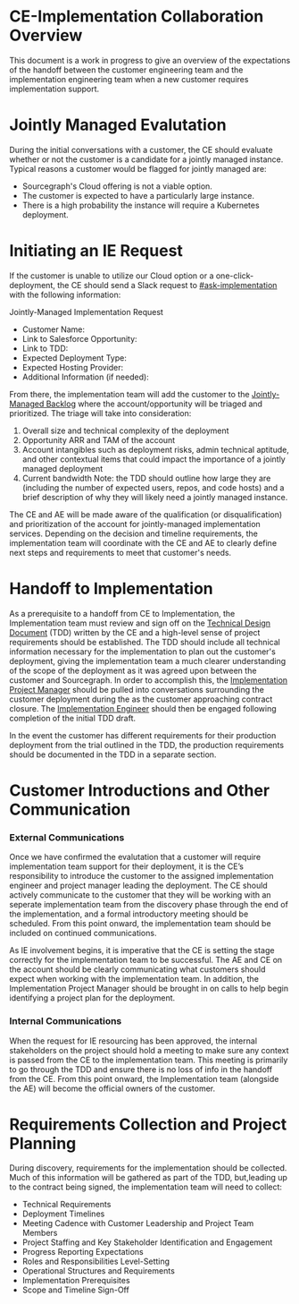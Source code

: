 # CE-Implementation Collaboration Overview

This document is a work in progress to give an overview of the expectations of the handoff between the customer engineering team and the implementation engineering team when a new customer requires implementation support.

# Jointly Managed Evalutation

During the initial conversations with a customer, the CE should evaluate whether or not the customer is a candidate for a jointly managed instance. Typical reasons a customer would be flagged for jointly managed are:

- Sourcegraph's Cloud offering is not a viable option.
- The customer is expected to have a particularly large instance.
- There is a high probability the instance will require a Kubernetes deployment.

# Initiating an IE Request

If the customer is unable to utilize our Cloud option or a one-click-deployment, the CE should send a Slack request to [#ask-implementation](https://sourcegraph.slack.com/archives/C0418GDBT7S) with the following information:

Jointly-Managed Implementation Request

- Customer Name:
- Link to Salesforce Opportunity:
- Link to TDD:
- Expected Deployment Type:
- Expected Hosting Provider:
- Additional Information (if needed):

From there, the implementation team will add the customer to the [Jointly-Managed Backlog](https://docs.google.com/spreadsheets/d/1v36cFlcWGEGENKGGTsElCEP4_ZhIQd2mhgpwDxRPtGM/edit#gid=0) where the account/opportunity will be triaged and prioritized. The triage will take into consideration:

1. Overall size and technical complexity of the deployment
2. Opportunity ARR and TAM of the account
3. Account intangibles such as deployment risks, admin technical aptitude, and other contextual items that could impact the importance of a jointly managed deployment
4. Current bandwidth
   Note: the TDD should outline how large they are (including the number of expected users, repos, and code hosts) and a brief description of why they will likely need a jointly managed instance.

The CE and AE will be made aware of the qualification (or disqualification) and prioritization of the account for jointly-managed implementation services. Depending on the decision and timeline requirements, the implementation team will coordinate with the CE and AE to clearly define next steps and requirements to meet that customer's needs.

# Handoff to Implementation

As a prerequisite to a handoff from CE to Implementation, the Implementation team must review and sign off on the [Technical Design Document](https://docs.google.com/document/d/1vjETRXdUtLSTRrnMAuN6aEbR_Xx0qHacONrnI0zoPyc/edit#heading=h.y9pic5x93a9l) (TDD) written by the CE and a high-level sense of project requirements should be established. The TDD should include all technical information necessary for the implementation to plan out the customer's deployment, giving the implementation team a much clearer understanding of the scope of the deployment as it was agreed upon between the customer and Sourcegraph. In order to accomplish this, the [Implementation Project Manager](../tpm/index.md) should be pulled into conversations surrounding the customer deployment during the as the customer approaching contract closure. The [Implementation Engineer](index.md) should then be engaged following completion of the initial TDD draft.

In the event the customer has different requirements for their production deployment from the trial outlined in the TDD, the production requirements should be documented in the TDD in a separate section.

# Customer Introductions and Other Communication

### External Communications

Once we have confirmed the evalutation that a customer will require implementation team support for their deployment, it is the CE’s responsibility to introduce the customer to the assigned implementation engineer and project manager leading the deployment. The CE should actively communicate to the customer that they will be working with an seperate implementation team from the discovery phase through the end of the implementation, and a formal introductory meeting should be scheduled. From this point onward, the implementation team should be included on continued communications.

As IE involvement begins, it is imperative that the CE is setting the stage correctly for the implementation team to be successful. The AE and CE on the account should be clearly communicating what customers should expect when working with the implementation team. In addition, the Implementation Project Manager should be brought in on calls to help begin identifying a project plan for the deployment.

### Internal Communications

When the request for IE resourcing has been approved, the internal stakeholders on the project should hold a meeting to make sure any context is passed from the CE to the implementation team. This meeting is primarily to go through the TDD and ensure there is no loss of info in the handoff from the CE. From this point onward, the Implementation team (alongside the AE) will become the official owners of the customer.

# Requirements Collection and Project Planning

During discovery, requirements for the implementation should be collected. Much of this information will be gathered as part of the TDD, but,leading up to the contract being signed, the implementation team will need to collect:

- Technical Requirements
- Deployment Timelines
- Meeting Cadence with Customer Leadership and Project Team Members
- Project Staffing and Key Stakeholder Identification and Engagement
- Progress Reporting Expectations
- Roles and Responsibilities Level-Setting
- Operational Structures and Requirements
- Implementation Prerequisites
- Scope and Timeline Sign-Off

